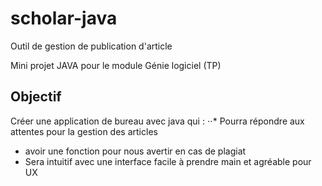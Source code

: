 # scholar-java
Outil de gestion de publication d'article

Mini projet JAVA pour le module Génie logiciel (TP)

## Objectif
Créer une application de bureau avec java qui :
⋅⋅* Pourra répondre aux attentes pour la gestion des articles
* avoir une fonction pour nous avertir en cas de plagiat
* Sera intuitif avec une interface facile à prendre main et agréable pour UX
